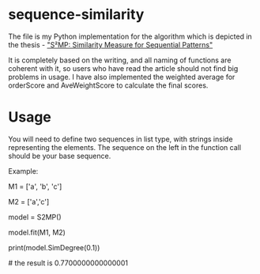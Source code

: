 # sequence-similarity
The file is my Python implementation for the algorithm which is depicted in the thesis - ["S²MP: Similarity Measure for Sequential Patterns"](http://crpit.com/confpapers/CRPITV87Saneifar.pdf)

It is completely based on the writing, and all naming of functions are coherent with it, so users who have read the article should not find big problems in usage. I have also implemented the weighted average for orderScore and AveWeightScore to calculate the final scores.

# Usage
You will need to define two sequences in list type, with strings inside representing the elements. The sequence on the left in the function call should be your base sequence.

Example:

M1 = ['a', 'b', 'c']

M2 = ['a','c']

model = S2MP()

model.fit(M1, M2)

print(model.SimDegree(0.1))

\# the result is 0.7700000000000001
